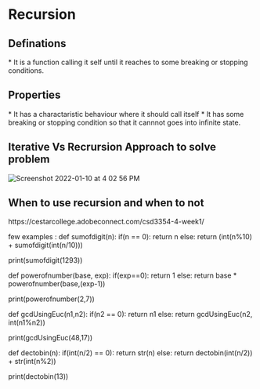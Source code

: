 <h1> Recursion </h1>

<h2> Definations </h2>
    * It is a function calling it self until it reaches to some breaking or stopping conditions.

</br>
<h2> Properties </h2>
    * It has a charactaristic behaviour where it should call itself 
    * It has some breaking or stopping condition so that it cannnot goes into infinite state.
</br>

<h2> Iterative Vs Recrursion Approach to solve problem </h2>

![Screenshot 2022-01-10 at 4 02 56 PM](https://user-images.githubusercontent.com/52832896/148839389-408f0015-8c1c-4f2b-95ce-2c53d9591b5b.png)
</br>

<h2> When to use recursion and when to not </h2>
https://cestarcollege.adobeconnect.com/csd3354-4-week1/
</br>


few examples :
def sumofdigit(n):
    if(n == 0):
        return n
    else:
        return (int(n%10) + sumofdigit(int(n/10)))



print(sumofdigit(1293))


def powerofnumber(base, exp):
    if(exp==0):
        return 1
    else:
        return base * powerofnumber(base,(exp-1))

print(powerofnumber(2,7))


def gcdUsingEuc(n1,n2):
    if(n2 == 0):
        return n1
    else:
        return gcdUsingEuc(n2, int(n1%n2))

print(gcdUsingEuc(48,17))


def dectobin(n):
    if(int(n/2) == 0):
        return str(n)
    else:
        return  dectobin(int(n/2)) + str(int(n%2))

print(dectobin(13))

